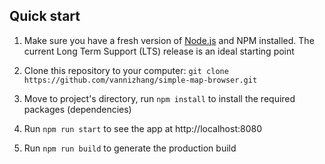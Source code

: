 ## Quick start

1. Make sure you have a fresh version of [Node.js](https://nodejs.org/en/) and NPM installed. The current Long Term Support (LTS) release is an ideal starting point

2. Clone this repository to your computer: `git clone https://github.com/vannizhang/simple-map-browser.git`

3. Move to project's directory, run `npm install` to install the required packages (dependencies)

4. Run `npm run start` to see the app at http://localhost:8080

5. Run `npm run build` to generate the production build